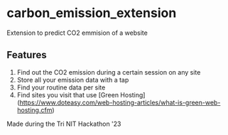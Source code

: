 # carbon_emission_extension
Extension to predict CO2 emmision of a website
## Features
1. Find out the CO2 emission during a certain session on any site
2. Store all your emission data with a tap
3. Find your routine data per site
4. Find sites you visit that use [Green Hosting] (https://www.doteasy.com/web-hosting-articles/what-is-green-web-hosting.cfm)

Made during the Tri NIT Hackathon '23
